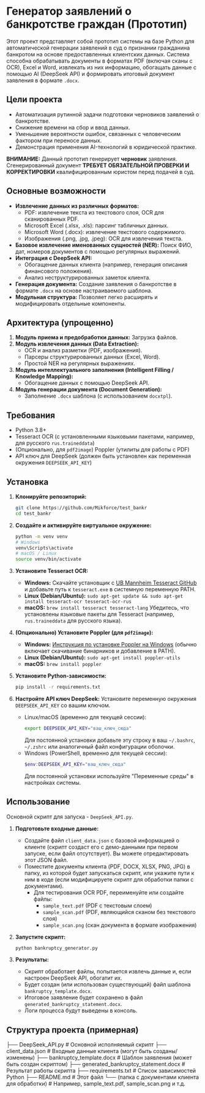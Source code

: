 # Генератор заявлений о банкротстве граждан (Прототип)

Этот проект представляет собой прототип системы на базе Python для автоматической генерации заявлений в суд о признании гражданина банкротом на основе предоставленных клиентских данных. Система способна обрабатывать документы в форматах PDF (включая сканы с OCR), Excel и Word, извлекать из них информацию, обогащать данные с помощью AI (DeepSeek API) и формировать итоговый документ заявления в формате `.docx`.

## Цели проекта

*   Автоматизация рутинной задачи подготовки черновиков заявлений о банкротстве.
*   Снижение времени на сбор и ввод данных.
*   Уменьшение вероятности ошибок, связанных с человеческим фактором при переносе данных.
*   Демонстрация применения AI-технологий в юридической практике.

**ВНИМАНИЕ:** Данный прототип генерирует **черновик** заявления. Сгенерированный документ **ТРЕБУЕТ ОБЯЗАТЕЛЬНОЙ ПРОВЕРКИ И КОРРЕКТИРОВКИ** квалифицированным юристом перед подачей в суд.

## Основные возможности

*   **Извлечение данных из различных форматов:**
    *   PDF: извлечение текста из текстового слоя, OCR для сканированных PDF.
    *   Microsoft Excel (.xlsx, .xls): парсинг табличных данных.
    *   Microsoft Word (.docx): извлечение текстового содержимого.
    *   Изображения (.png, .jpg, .jpeg): OCR для извлечения текста.
*   **Базовое извлечение именованных сущностей (NER):** Поиск ФИО, дат, номеров документов с помощью регулярных выражений.
*   **Интеграция с DeepSeek API:**
    *   Обогащение данных клиента (например, генерация описания финансового положения).
    *   Анализ неструктурированных заметок клиента.
*   **Генерация документа:** Создание заявления о банкротстве в формате `.docx` на основе настраиваемого шаблона.
*   **Модульная структура:** Позволяет легко расширять и модифицировать отдельные компоненты.

## Архитектура (упрощенно)

1.  **Модуль приема и предобработки данных:** Загрузка файлов.
2.  **Модуль извлечения данных (Data Extraction):**
    *   OCR и анализ разметки (PDF, изображения).
    *   Парсеры структурированных данных (Excel, Word).
    *   Простой NER на регулярных выражениях.
3.  **Модуль интеллектуального заполнения (Intelligent Filling / Knowledge Mapping):**
    *   Обогащение данных с помощью DeepSeek API.
4.  **Модуль генерации документа (Document Generation):**
    *   Заполнение `.docx` шаблона (с использованием `docxtpl`).

## Требования

*   Python 3.8+
*   Tesseract OCR (с установленными языковыми пакетами, например, для русского `rus.traineddata`)
*   (Опционально, для `pdf2image`) Poppler (утилиты для работы с PDF)
*   API ключ для DeepSeek (должен быть установлен как переменная окружения `DEEPSEEK_API_KEY`)

## Установка

1.  **Клонируйте репозиторий:**
    ```bash
    git clone https://github.com/Mikforce/test_bankr
    cd test_bankr
    ```

2.  **Создайте и активируйте виртуальное окружение:**
    ```bash
    python -m venv venv
    # Windows
    venv\Scripts\activate
    # macOS / Linux
    source venv/bin/activate
    ```

3.  **Установите Tesseract OCR:**
    *   **Windows:** Скачайте установщик с [UB Mannheim Tesseract GitHub](https://github.com/UB-Mannheim/tesseract/wiki) и добавьте путь к `tesseract.exe` в системную переменную PATH.
    *   **Linux (Debian/Ubuntu):** `sudo apt-get update && sudo apt-get install tesseract-ocr tesseract-ocr-rus`
    *   **macOS:** `brew install tesseract tesseract-lang`
    Убедитесь, что установлены языковые пакеты для Tesseract (например, `rus.traineddata` для русского языка).

4.  **(Опционально) Установите Poppler (для `pdf2image`):**
    *   **Windows:** [Инструкция по установке Poppler на Windows](https://stackoverflow.com/questions/18381713/how-to-install-poppler-on-windows) (обычно включает скачивание бинарников и добавление в PATH).
    *   **Linux (Debian/Ubuntu):** `sudo apt-get install poppler-utils`
    *   **macOS:** `brew install poppler`

5.  **Установите Python-зависимости:**
    ```bash
    pip install -r requirements.txt
    ```

6.  **Настройте API ключ DeepSeek:**
    Установите переменную окружения `DEEPSEEK_API_KEY` со вашим ключом.
    *   Linux/macOS (временно для текущей сессии):
        ```bash
        export DEEPSEEK_API_KEY="ваш_ключ_сюда"
        ```
        Для постоянной установки добавьте эту строку в ваш `~/.bashrc`, `~/.zshrc` или аналогичный файл конфигурации оболочки.
    *   Windows (PowerShell, временно для текущей сессии):
        ```powershell
        $env:DEEPSEEK_API_KEY="ваш_ключ_сюда"
        ```
        Для постоянной установки используйте "Переменные среды" в настройках системы.

## Использование

Основной скрипт для запуска - `DeepSeek_API.py`.

1.  **Подготовьте входные данные:**
    *   Создайте файл `client_data.json` с базовой информацией о клиенте (скрипт создаст его с демо-данными при первом запуске, если файл отсутствует). Вы можете отредактировать этот JSON файл.
    *   Поместите документы клиента (PDF, DOCX, XLSX, PNG, JPG) в папку, из которой будет запускаться скрипт, или укажите пути к ним в коде (если модифицируете скрипт для обработки папки с документами).
        *   Для тестирования OCR PDF, переименуйте или создайте файлы:
            *   `sample_text.pdf` (PDF с текстовым слоем)
            *   `sample_scan.pdf` (PDF, являющийся сканом без текстового слоя)
            *   `sample_scan.png` (скан документа в формате изображения)

2.  **Запустите скрипт:**
    ```bash
    python bankruptcy_generator.py
    ```

3.  **Результаты:**
    *   Скрипт обработает файлы, попытается извлечь данные и, если настроен DeepSeek API, обогатит их.
    *   Будет создан (или использован существующий) файл шаблона `bankruptcy_template.docx`.
    *   Итоговое заявление будет сохранено в файл `generated_bankruptcy_statement.docx`.
    *   Логи процесса будут выведены в консоль.

## Структура проекта (примерная)
├── DeepSeek_API.py # Основной исполняемый скрипт
├── client_data.json # Входные данные клиента (могут быть созданы/изменены)
├── bankruptcy_template.docx # Шаблон заявления (может быть создан скриптом)
├── generated_bankruptcy_statement.docx # Результат работы скрипта
├── requirements.txt # Список зависимостей Python
├── README.md # Этот файл
└── (папка с документами клиента для обработки) # Например, sample_text.pdf, sample_scan.png и т.д.